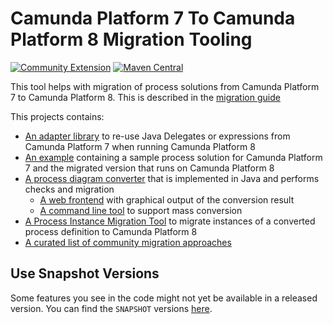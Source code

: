 # Camunda Platform 7 To Camunda Platform 8 Migration Tooling

[![Community Extension](https://img.shields.io/badge/Community%20Extension-An%20open%20source%20community%20maintained%20project-FF4700)](https://github.com/camunda-community-hub/community)
[![Maven Central](https://maven-badges.herokuapp.com/maven-central/org.camunda.community.migration/camunda-7-to-8-migration/badge.svg)](https://maven-badges.herokuapp.com/maven-central/org.camunda.community.migration/camunda-7-to-8-migration)

This tool helps with migration of process solutions from Camunda Platform 7 to
Camunda Platform 8. This is described in the
[migration guide](https://docs.camunda.io/docs/guides/migrating-from-Camunda-Platform/)

This projects contains:

- [An adapter library](./camunda-7-adapter) to re-use Java Delegates or
  expressions from Camunda Platform 7 when running Camunda Platform 8
- [An example](./example) containing a sample process solution for Camunda
  Platform 7 and the migrated version that runs on Camunda Platform 8
- [A process diagram converter](./backend-diagram-converter) that is implemented
  in Java and performs checks and migration
  - [A web frontend](./backend-diagram-converter/webapp) with graphical output
    of the conversion result
  - [A command line tool](./backend-diagram-converter/cli) to support mass
    conversion
- [A Process Instance Migration Tool](./process-instance-migration) to migrate
  instances of a converted process definition to Camunda Platform 8
- [A curated list of community migration approaches](./migration-approaches/README.md)

## Use Snapshot Versions

Some features you see in the code might not yet be available in a released
version. You can find the `SNAPSHOT` versions
[here](https://artifacts.camunda.com/ui/repos/tree/General/camunda-bpm-community-extensions-snapshots/org/camunda/community/migration/camunda-7-adapter).
